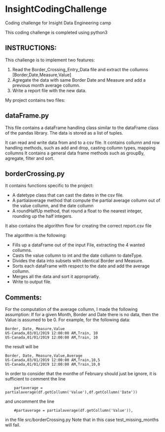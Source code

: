 # InsightCodingChallenge

Coding challenge for Insight Data Engineering camp

This coding challenge is completed using python3

## INSTRUCTIONS: 
This challenge is to implement two features:

1. Read the Border_Crossing_Entry_Data file and extract the collumns [Border,Date,Measure,Value]
2. Agregate the data with same Border Date and Measure and add a previous month average collumn.
3. Write a report file with the new data.


My project contains two files:

## dataFrame.py

This file contains a dataFrame handling class similar to the dataFrame class of the pandas library.
The data is stored as a list of tuples.

It can read and write data from and to a csv file.
It contains collumn and row  handling methods, such as add and drop, casting collumn types, mapping collumns
It contains a general data frame methods such as groupBy, agregate, filter and sort.


## borderCrossing.py

It contains functions specific to the project:
* A datetype class that can cast the dates in the csv file.
* A partialaverage method that compute the partial average collumn out of the value collumn, and the date collumn
* A roundHalfUp method, that round a float to the nearest integer, rounding up the half integers.

It also  contains the algorithm flow for creating the correct report.csv file

The algorithm is the following:
* Fills up a dataFrame out of the input File, extracting the 4 wanted collumns.
* Casts the value collumn to int and the date collumn to dateType.
* Divides the data into subsets with identical Border and Measure.
* Sorts each dataFrame with respect to the date and add the average collumn.
* Merges all the data and sort it appropriatly.
* Write to output file.

## Comments:

For the computation of the average collumn, I made the following assumption:
If for a given Month, Border and Date there is no data, then the Value is assumed to be 0.
For example, for the following data:
```
Border, Date, Measure,Value
US-Canada,03/01/2019 12:00:00 AM,Train, 10
US-Canada,01/01/2019 12:00:00 AM,Train, 10
```
the result will be

```
Border, Date, Measure,Value,Average
US-Canada,03/01/2019 12:00:00 AM,Train,10,5
US-Canada,01/01/2019 12:00:00 AM,Train,10,0
```

In order to consider that the monthe of February should just be ignore, it is sufficient to comment the line
```
    partaverage = partialaverage(df.getCollumn('Value'),df.getCollumn('Date'))
```
and uncomment the line
```
    #partaverage = partialaverage(df.getCollumn('Value')),
```
in the file src/borderCrossing.py
Note that in this case test_missing_months will fail.
